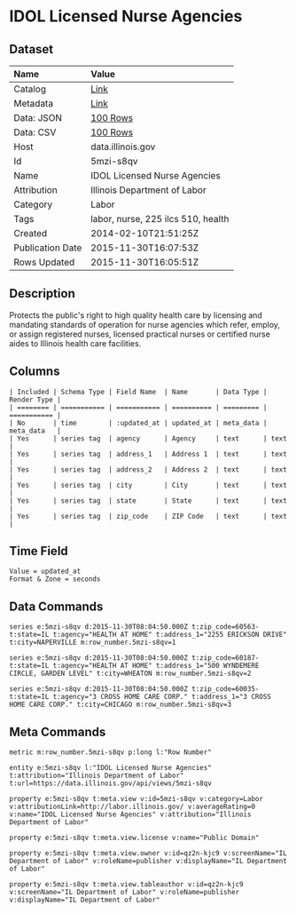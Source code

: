 # IDOL Licensed Nurse Agencies

## Dataset

| Name | Value |
| :--- | :---- |
| Catalog | [Link](https://catalog.data.gov/dataset/idol-licensed-nurse-agencies-e3fee) |
| Metadata | [Link](https://data.illinois.gov/api/views/5mzi-s8qv) |
| Data: JSON | [100 Rows](https://data.illinois.gov/api/views/5mzi-s8qv/rows.json?max_rows=100) |
| Data: CSV | [100 Rows](https://data.illinois.gov/api/views/5mzi-s8qv/rows.csv?max_rows=100) |
| Host | data.illinois.gov |
| Id | 5mzi-s8qv |
| Name | IDOL Licensed Nurse Agencies |
| Attribution | Illinois Department of Labor |
| Category | Labor |
| Tags | labor, nurse, 225 ilcs 510, health |
| Created | 2014-02-10T21:51:25Z |
| Publication Date | 2015-11-30T16:07:53Z |
| Rows Updated | 2015-11-30T16:05:51Z |

## Description

Protects the public's right to high quality health care by licensing and mandating standards of operation for nurse agencies which refer, employ, or assign registered nurses, licensed practical nurses or certified nurse aides to Illinois health care facilities.

## Columns

```ls
| Included | Schema Type | Field Name  | Name       | Data Type | Render Type |
| ======== | =========== | =========== | ========== | ========= | =========== |
| No       | time        | :updated_at | updated_at | meta_data | meta_data   |
| Yes      | series tag  | agency      | Agency     | text      | text        |
| Yes      | series tag  | address_1   | Address 1  | text      | text        |
| Yes      | series tag  | address_2   | Address 2  | text      | text        |
| Yes      | series tag  | city        | City       | text      | text        |
| Yes      | series tag  | state       | State      | text      | text        |
| Yes      | series tag  | zip_code    | ZIP Code   | text      | text        |
```

## Time Field

```ls
Value = updated_at
Format & Zone = seconds
```

## Data Commands

```ls
series e:5mzi-s8qv d:2015-11-30T08:04:50.000Z t:zip_code=60563- t:state=IL t:agency="HEALTH AT HOME" t:address_1="2255 ERICKSON DRIVE" t:city=NAPERVILLE m:row_number.5mzi-s8qv=1

series e:5mzi-s8qv d:2015-11-30T08:04:50.000Z t:zip_code=60187- t:state=IL t:agency="HEALTH AT HOME" t:address_1="500 WYNDEMERE CIRCLE, GARDEN LEVEL" t:city=WHEATON m:row_number.5mzi-s8qv=2

series e:5mzi-s8qv d:2015-11-30T08:04:50.000Z t:zip_code=60035- t:state=IL t:agency="3 CROSS HOME CARE CORP." t:address_1="3 CROSS HOME CARE CORP." t:city=CHICAGO m:row_number.5mzi-s8qv=3
```

## Meta Commands

```ls
metric m:row_number.5mzi-s8qv p:long l:"Row Number"

entity e:5mzi-s8qv l:"IDOL Licensed Nurse Agencies" t:attribution="Illinois Department of Labor" t:url=https://data.illinois.gov/api/views/5mzi-s8qv

property e:5mzi-s8qv t:meta.view v:id=5mzi-s8qv v:category=Labor v:attributionLink=http://labor.illinois.gov/ v:averageRating=0 v:name="IDOL Licensed Nurse Agencies" v:attribution="Illinois Department of Labor"

property e:5mzi-s8qv t:meta.view.license v:name="Public Domain"

property e:5mzi-s8qv t:meta.view.owner v:id=qz2n-kjc9 v:screenName="IL Department of Labor" v:roleName=publisher v:displayName="IL Department of Labor"

property e:5mzi-s8qv t:meta.view.tableauthor v:id=qz2n-kjc9 v:screenName="IL Department of Labor" v:roleName=publisher v:displayName="IL Department of Labor"
```